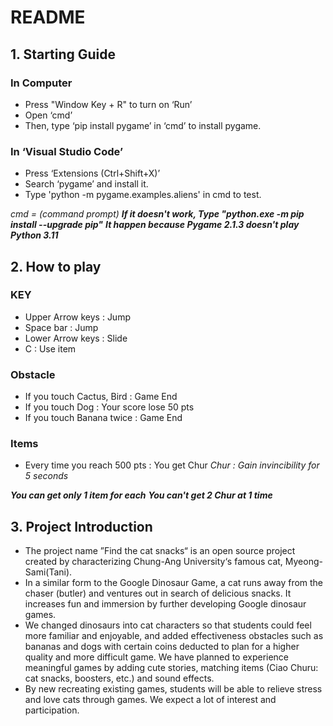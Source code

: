 # README

## 1. Starting Guide
### In Computer
- Press "Window Key + R" to turn on ‘Run’
- Open ‘cmd’
- Then, type ‘pip install pygame’ in ‘cmd’ to install pygame.

### In ‘Visual Studio Code’
- Press ‘Extensions (Ctrl+Shift+X)’
- Search ‘pygame’ and install it.
- Type 'python -m pygame.examples.aliens' in cmd to test.

*cmd = (command prompt)*
***If it doesn't work, Type "python.exe -m pip install --upgrade pip"***
***It happen because Pygame 2.1.3 doesn't play Python 3.11***

## 2. How to play
### KEY
- Upper Arrow keys : Jump
- Space bar : Jump
- Lower Arrow keys : Slide
- C : Use item

### Obstacle
- If you touch Cactus, Bird : Game End
- If you touch Dog : Your score lose 50 pts
- If you touch Banana twice : Game End

### Items
- Every time you reach 500 pts : You get Chur
*Chur : Gain invincibility for 5 seconds*


***You can get only 1 item for each***
***You can't get 2 Chur at 1 time***

## 3. Project Introduction
- The project name ”Find the cat snacks“ is an open source project created by characterizing Chung-Ang University‘s famous cat, Myeong-Sami(Tani). 
- In a similar form to the Google Dinosaur Game, a cat runs away from the chaser (butler) and ventures out in search of delicious snacks. It increases fun and immersion by further developing Google dinosaur games.
- We changed dinosaurs into cat characters so that students could feel more familiar and enjoyable, and added effectiveness obstacles such as bananas and dogs with certain coins deducted to plan for a higher quality and more difficult game. We have planned to experience meaningful games by adding cute stories, matching items (Ciao Churu: cat snacks, boosters, etc.) and sound effects.
- By new recreating existing games, students will be able to relieve stress and love cats through games. We expect a lot of interest and participation. 

